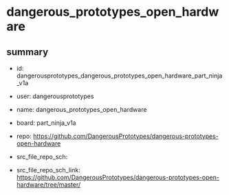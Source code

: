 # dangerous_prototypes_open_hardware
 
## summary 
* id: dangerousprototypes_dangerous_prototypes_open_hardware_part_ninja_v1a
* user: dangerousprototypes
* name: dangerous_prototypes_open_hardware
* board: part_ninja_v1a
* repo: https://github.com/DangerousPrototypes/dangerous-prototypes-open-hardware



* src_file_repo_sch: 
* src_file_repo_sch_link: https://github.com/DangerousPrototypes/dangerous-prototypes-open-hardware/tree/master/







